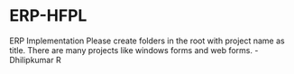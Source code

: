 # ERP-HFPL
ERP Implementation
Please create folders in the root with project name as title. There are many projects like windows forms and web forms.
-Dhilipkumar R
